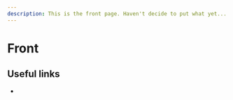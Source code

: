 ```yaml
---
description: This is the front page. Haven't decide to put what yet...
---
```


# Front



## Useful links



*
